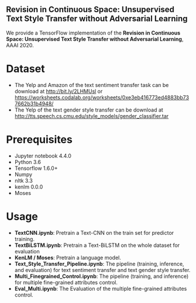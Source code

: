 ## Revision in Continuous Space: Unsupervised Text Style Transfer without Adversarial Learning
We provide a TensorFlow implementation of the **Revision in Continuous Space: Unsupervised Text Style Transfer without Adversarial Learning**, AAAI 2020.

# Dataset
- The Yelp and Amazon of the text sentiment transfer task can be download at http://bit.ly/2LHMUsl or https://worksheets.codalab.org/worksheets/0xe3eb416773ed4883bb737662b31b4948/ 
- The Yelp of the text gender style transfer can be download at http://tts.speech.cs.cmu.edu/style_models/gender_classifier.tar

# Prerequisites
- Jupyter notebook 4.4.0
- Python 3.6
- Tensorflow 1.6.0+
- Numpy
- nltk 3.3
- kenlm 0.0.0
- Moses

# Usage
- **TextCNN.ipynb**: Pretrain a Text-CNN on the train set for predictor training.
- **TextBiLSTM.ipynb**: Pretrain a Text-BiLSTM on the whole dataset for evaluation
- **KenLM / Moses**: Pretrain a language model. 
- **Text\_Style\_Transfer\_Pipeline.ipynb**: The pipeline (training, inference, and evaluation) for text sentiment transfer and text gender style transfer.
- **Multi\_Finegrained\_Control.ipynb**: The pipeline (training, and inference) for multiple fine-grained attributes control.
- **Eval\_Multi.ipynb**: The Evaluation of the multiple fine-grained attributes control.


